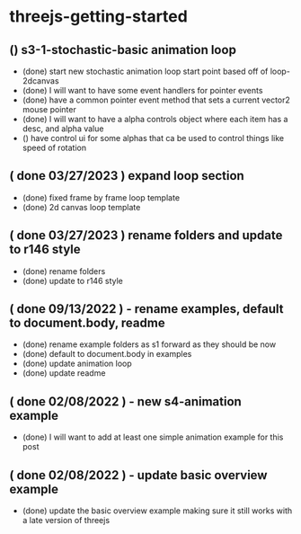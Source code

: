 # threejs-getting-started

## () s3-1-stochastic-basic animation loop
* (done) start new stochastic animation loop start point based off of loop-2dcanvas
* (done) I will want to have some event handlers for pointer events
* (done) have a common pointer event method that sets a current vector2 mouse pointer
* (done) I will want to have a alpha controls object where each item has a desc, and alpha value
* () have control ui for some alphas that ca be used to control things like speed of rotation

## ( done 03/27/2023 ) expand loop section
* (done) fixed frame by frame loop template
* (done) 2d canvas loop template 

## ( done 03/27/2023 ) rename folders and update to r146 style
* (done) rename folders
* (done) update to r146 style

## ( done 09/13/2022 ) - rename examples, default to document.body, readme
* (done) rename example folders as s1 forward as they should be now
* (done) default to document.body in examples
* (done) update animation loop
* (done) update readme

## ( done 02/08/2022 ) - new s4-animation example
* (done) I will want to add at least one simple animation example for this post

## ( done 02/08/2022 ) - update basic overview example
* (done) update the basic overview example making sure it still works with a late version of threejs